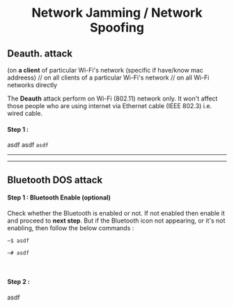 <h1 align="center">Network Jamming / Network Spoofing</h1>

## Deauth. attack  
(on **a client** of particular Wi-Fi's network (specific if have/know mac addreess) // on all clients of a particular Wi-Fi's network // on all Wi-Fi networks directly 

The **Deauth** attack perform on Wi-Fi (802.11) network only. It won't affect those people who are using internet via Ethernet cable (IEEE 802.3) i.e. wired cable. 




#### Step 1 : 
asdf asdf
`asdf`



---
---



## Bluetooth DOS attack

#### Step 1 : Bluetooth Enable (optional)
Check whether the Bluetooth is enabled or not. If not enabled then enable it and proceed to **next step**. But if the Bluetooth icon not appearing, or it's not enabling, then follow the below commands :   
```
~$ asdf
```
```
~# asdf
```

<br>

#### Step 2 :  
asdf
